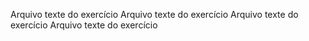 Arquivo texte do exercício
Arquivo texte do exercício
Arquivo texte do exercício
Arquivo texte do exercício

